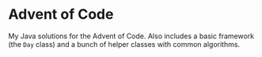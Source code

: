 # Advent of Code
My Java solutions for the Advent of Code. Also includes a basic framework (the `Day` class) and a bunch of helper classes with common algorithms.
